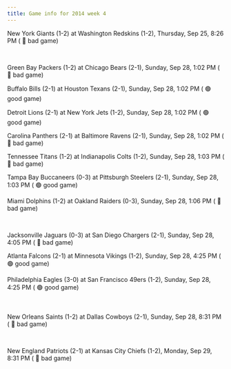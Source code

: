 ```yaml
---
title: Game info for 2014 week 4
---
```

New York Giants (1-2) at Washington Redskins (1-2), Thursday, Sep 25, 8:26 PM (	:red_circle: bad game)


<br/>

Green Bay Packers (1-2) at Chicago Bears (2-1), Sunday, Sep 28, 1:02 PM (	:red_circle: bad game)

Buffalo Bills (2-1) at Houston Texans (2-1), Sunday, Sep 28, 1:02 PM (	:green_circle: good game)

Detroit Lions (2-1) at New York Jets (1-2), Sunday, Sep 28, 1:02 PM (	:green_circle: good game)

Carolina Panthers (2-1) at Baltimore Ravens (2-1), Sunday, Sep 28, 1:02 PM (	:red_circle: bad game)

Tennessee Titans (1-2) at Indianapolis Colts (1-2), Sunday, Sep 28, 1:03 PM (	:red_circle: bad game)

Tampa Bay Buccaneers (0-3) at Pittsburgh Steelers (2-1), Sunday, Sep 28, 1:03 PM (	:green_circle: good game)

Miami Dolphins (1-2) at Oakland Raiders (0-3), Sunday, Sep 28, 1:06 PM (	:red_circle: bad game)


<br/>

Jacksonville Jaguars (0-3) at San Diego Chargers (2-1), Sunday, Sep 28, 4:05 PM (	:red_circle: bad game)

Atlanta Falcons (2-1) at Minnesota Vikings (1-2), Sunday, Sep 28, 4:25 PM (	:green_circle: good game)

Philadelphia Eagles (3-0) at San Francisco 49ers (1-2), Sunday, Sep 28, 4:25 PM (	:green_circle: good game)


<br/>

New Orleans Saints (1-2) at Dallas Cowboys (2-1), Sunday, Sep 28, 8:31 PM (	:red_circle: bad game)


<br/>

New England Patriots (2-1) at Kansas City Chiefs (1-2), Monday, Sep 29, 8:31 PM (	:red_circle: bad game)

